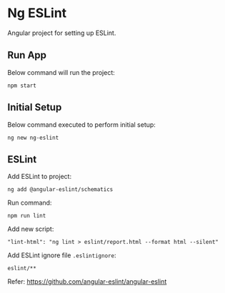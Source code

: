 # Ng ESLint

Angular project for setting up ESLint.

## Run App

Below command will run the project:

```
npm start
```

## Initial Setup

Below command executed to perform initial setup:

```
ng new ng-eslint
```

## ESLint

Add ESLint to project:

```
ng add @angular-eslint/schematics
```

Run command:

```
npm run lint
```

Add new script:

```
"lint-html": "ng lint > eslint/report.html --format html --silent"
```

Add ESLint ignore file `.eslintignore`:

```
eslint/**
```

Refer: https://github.com/angular-eslint/angular-eslint